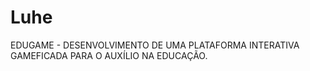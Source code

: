 # Luhe
 
EDUGAME - DESENVOLVIMENTO DE UMA PLATAFORMA INTERATIVA GAMEFICADA PARA O AUXÍLIO NA EDUCAÇÃO.
